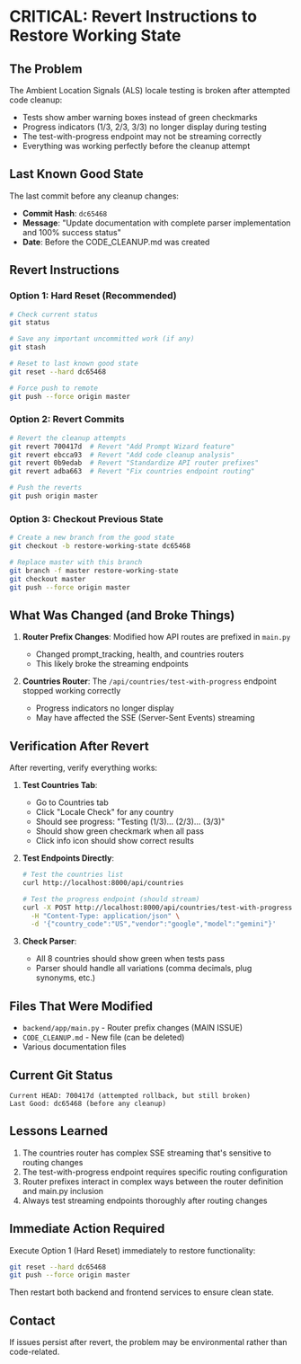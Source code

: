 # CRITICAL: Revert Instructions to Restore Working State

## The Problem
The Ambient Location Signals (ALS) locale testing is broken after attempted code cleanup:
- Tests show amber warning boxes instead of green checkmarks
- Progress indicators (1/3, 2/3, 3/3) no longer display during testing
- The test-with-progress endpoint may not be streaming correctly
- Everything was working perfectly before the cleanup attempt

## Last Known Good State
The last commit before any cleanup changes:
- **Commit Hash**: `dc65468`
- **Message**: "Update documentation with complete parser implementation and 100% success status"
- **Date**: Before the CODE_CLEANUP.md was created

## Revert Instructions

### Option 1: Hard Reset (Recommended)
```bash
# Check current status
git status

# Save any important uncommitted work (if any)
git stash

# Reset to last known good state
git reset --hard dc65468

# Force push to remote
git push --force origin master
```

### Option 2: Revert Commits
```bash
# Revert the cleanup attempts
git revert 700417d  # Revert "Add Prompt Wizard feature"
git revert ebcca93  # Revert "Add code cleanup analysis" 
git revert 0b9edab  # Revert "Standardize API router prefixes"
git revert adba663  # Revert "Fix countries endpoint routing"

# Push the reverts
git push origin master
```

### Option 3: Checkout Previous State
```bash
# Create a new branch from the good state
git checkout -b restore-working-state dc65468

# Replace master with this branch
git branch -f master restore-working-state
git checkout master
git push --force origin master
```

## What Was Changed (and Broke Things)
1. **Router Prefix Changes**: Modified how API routes are prefixed in `main.py`
   - Changed prompt_tracking, health, and countries routers
   - This likely broke the streaming endpoints

2. **Countries Router**: The `/api/countries/test-with-progress` endpoint stopped working correctly
   - Progress indicators no longer display
   - May have affected the SSE (Server-Sent Events) streaming

## Verification After Revert

After reverting, verify everything works:

1. **Test Countries Tab**:
   - Go to Countries tab
   - Click "Locale Check" for any country
   - Should see progress: "Testing (1/3)... (2/3)... (3/3)"
   - Should show green checkmark when all pass
   - Click info icon should show correct results

2. **Test Endpoints Directly**:
   ```bash
   # Test the countries list
   curl http://localhost:8000/api/countries
   
   # Test the progress endpoint (should stream)
   curl -X POST http://localhost:8000/api/countries/test-with-progress \
     -H "Content-Type: application/json" \
     -d '{"country_code":"US","vendor":"google","model":"gemini"}'
   ```

3. **Check Parser**:
   - All 8 countries should show green when tests pass
   - Parser should handle all variations (comma decimals, plug synonyms, etc.)

## Files That Were Modified
- `backend/app/main.py` - Router prefix changes (MAIN ISSUE)
- `CODE_CLEANUP.md` - New file (can be deleted)
- Various documentation files

## Current Git Status
```
Current HEAD: 700417d (attempted rollback, but still broken)
Last Good: dc65468 (before any cleanup)
```

## Lessons Learned
1. The countries router has complex SSE streaming that's sensitive to routing changes
2. The test-with-progress endpoint requires specific routing configuration
3. Router prefixes interact in complex ways between the router definition and main.py inclusion
4. Always test streaming endpoints thoroughly after routing changes

## Immediate Action Required
Execute Option 1 (Hard Reset) immediately to restore functionality:
```bash
git reset --hard dc65468
git push --force origin master
```

Then restart both backend and frontend services to ensure clean state.

## Contact
If issues persist after revert, the problem may be environmental rather than code-related.